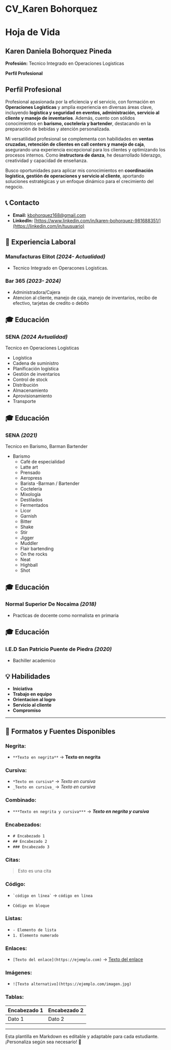 # CV_Karen Bohorquez
# Hoja de Vida

## Karen Daniela Bohorquez Pineda
**Profesión:** Tecnico Integrado en Operaciones Logisticas 

**Perfil Profesional**  
## Perfil Profesional  

Profesional apasionada por la eficiencia y el servicio, con formación en **Operaciones Logísticas** y amplia experiencia en diversas áreas clave, incluyendo **logística y seguridad en eventos, administración, servicio al cliente y manejo de inventarios**. Además, cuento con sólidos conocimientos en **barismo, coctelería y bartender**, destacando en la preparación de bebidas y atención personalizada.  

Mi versatilidad profesional se complementa con habilidades en **ventas cruzadas, retención de clientes en call centers y manejo de caja**, asegurando una experiencia excepcional para los clientes y optimizando los procesos internos. Como **instructora de danza**, he desarrollado liderazgo, creatividad y capacidad de enseñanza. 

Busco oportunidades para aplicar mis conocimientos en **coordinación logística, gestión de operaciones y servicio al cliente**, aportando soluciones estratégicas y un enfoque dinámico para el crecimiento del negocio.

## 📞 Contacto
- **Email:** [kbohorquez168@gmail.com](kbohorquez168@gmail.com)
- **LinkedIn:** [https://www.linkedin.com/in/karen-bohorquez-981688351/](https://linkedin.com/in/tuusuario)

## 🏢 Experiencia Laboral
### **Manufacturas Elitot** _(2024- Actualidad)_
- Tecnico Integrado en Operacones Logisticas.

### **Bar 365** _(2023- 2024)_
- Administradora/Cajera
- Atencion al cliente, manejo de caja, manejo de inventarios, recibo de efectivo, tarjetas de credito o debito

## 🎓 Educación
### **SENA** _(2024 Avtualidad)_
Tecnico en Operaciones Logisticas
 - Logística
 - Cadena de suministro
 - Planificación logística
 - Gestión de inventarios
 - Control de stock
 - Distribución
 - Almacenamiento
 - Aprovisionamiento
 - Transporte

## 🎓 Educación
### **SENA** _(2021)_
Tecnico en Barismo, Barman Bartender
- Barismo
  - Café de especialidad
  - Latte art
  - Prensado
  - Aeropress
  - Barista
-Barman / Bartender
  - Coctelería
  - Mixología
  - Destilados
  - Fermentados
  - Licor
  - Garnish
  - Bitter
  - Shake
  - Stir
  - Jigger
  - Muddler
  - Flair bartending
  - On the rocks
  - Neat
  - Highball
  - Shot 
## 🎓 Educación
### **Normal Superior De Nocaima** _(2018)_
- Practicas de docente como normalista en primaria
## 🎓 Educación
### **I.E.D San Patricio Puente de Piedra** _(2020)_
- Bachiller academico


## 💡 Habilidades
- **Iniciativa**
- **Trabajo en equipo**
- **Orientacion al logro**
- **Servicio al cliente**
- **Compromiso**

---

## 🎨 Formatos y Fuentes Disponibles

### **Negrita:**
- `**Texto en negrita**` → **Texto en negrita**

### **Cursiva:**
- `*Texto en cursiva*` → *Texto en cursiva*
- `_Texto en cursiva_` → _Texto en cursiva_

### **Combinado:**
- `***Texto en negrita y cursiva***` → ***Texto en negrita y cursiva***

### **Encabezados:**
- `# Encabezado 1`
- `## Encabezado 2`
- `### Encabezado 3`

### **Citas:**
> Esto es una cita

### **Código:**
- `` `código en línea` `` → `código en línea`
- ```
  Código en bloque
  ```

### **Listas:**
- `- Elemento de lista`
- `1. Elemento numerado`

### **Enlaces:**
- `[Texto del enlace](https://ejemplo.com)` → [Texto del enlace](https://ejemplo.com)

### **Imágenes:**
- `![Texto alternativo](https://ejemplo.com/imagen.jpg)`

### **Tablas:**
| Encabezado 1 | Encabezado 2 |
|-------------|-------------|
| Dato 1     | Dato 2      |

---

Esta plantilla en Markdown es editable y adaptable para cada estudiante. ¡Personaliza según sea necesario! 🎯

